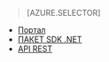 ﻿> [AZURE.SELECTOR]
- [Портал](/documentation/articles/media-services-manage-content#encode/)
- [ПАКЕТ SDK .NET](/documentation/articles/media-services-dotnet-encode-asset/)
- [API REST](/documentation/articles/media-services-rest-encode-asset/)
<!--HONumber=47-->
